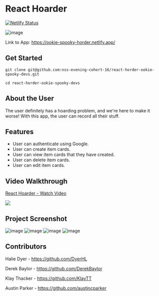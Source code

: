 # React Hoarder

[![Netlify Status](https://api.netlify.com/api/v1/badges/4ba1c3ec-0ac4-4869-b3f5-edc3d4e7779d/deploy-status)](https://app.netlify.com/sites/ookie-spooky-horder/deploys)

![image](https://user-images.githubusercontent.com/86806913/142733743-3d43a7e0-c225-44fb-aa48-a958d4b21404.png)

Link to App: https://ookie-spooky-horder.netlify.app/

## Get Started 

```
git clone git@github.com:nss-evening-cohort-16/react-horder-ookie-spooky-devs.git

cd react-horder-ookie-spooky-devs

```

## About the User

The user definitely has a hoarding problem, and we're here to make it worse! With this app, the user can record all their stuff.

## Features 

- User can authenticate using Google.
- User can create item cards.
- User can view item cards that they have created.
- User can delete item cards.
- User can edit item cards.

## Video Walkthrough

<a href="https://www.loom.com/share/ba0470beb3b148e88fce9bff4e6a01a7">
    <p>React Hoarder - Watch Video</p>
    <img style="max-width:300px;" src="https://cdn.loom.com/sessions/thumbnails/ba0470beb3b148e88fce9bff4e6a01a7-with-play.gif">
</a>

## Project Screenshot

![image](https://user-images.githubusercontent.com/86806913/142733672-3e1ad56d-a0ba-419d-bf97-4b3f0ba5e060.png)
![image](https://user-images.githubusercontent.com/86806913/142733688-3e95650b-8e36-4f98-971d-11df689472ed.png)
![image](https://user-images.githubusercontent.com/86806913/142733701-8e0e3f32-c544-458d-aa4a-0b7c42d39b62.png)
![image](https://user-images.githubusercontent.com/86806913/142733715-0ee4073b-09fa-437c-b0f7-115af34f78c7.png)

## Contributors

Halie Dyer - https://github.com/DyerHL

Derek Baylor - https://github.com/DerekBaylor

Klay Thacker - https://github.com/KlayTT

Austin Parker - https://github.com/austincparker
